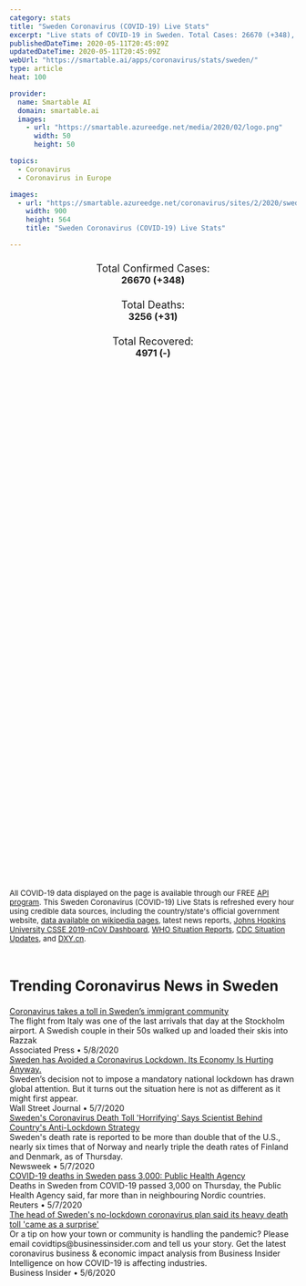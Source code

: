 ```yaml
---
category: stats
title: "Sweden Coronavirus (COVID-19) Live Stats"
excerpt: "Live stats of COVID-19 in Sweden. Total Cases: 26670 (+348), Deaths: 3256 (+31), Recoveries: 4971(-)."
publishedDateTime: 2020-05-11T20:45:09Z
updatedDateTime: 2020-05-11T20:45:09Z
webUrl: "https://smartable.ai/apps/coronavirus/stats/sweden/"
type: article
heat: 100

provider:
  name: Smartable AI
  domain: smartable.ai
  images:
    - url: "https://smartable.azureedge.net/media/2020/02/logo.png"
      width: 50
      height: 50

topics:
  - Coronavirus
  - Coronavirus in Europe

images:
  - url: "https://smartable.azureedge.net/coronavirus/sites/2/2020/sweden.jpg"
    width: 900
    height: 564
    title: "Sweden Coronavirus (COVID-19) Live Stats"

---
```

<div class="total-stats" style="text-align: center;">
    <h3>
	    <div style="font-size: 18px; font-weight: 400;">Total Confirmed Cases:</div>
	    26670 (<span class='red'>+348</span>)
    </h3>
    <h3>
	    <div style="font-size: 18px; font-weight: 400;">Total Deaths:</div>
	    3256 (<span class='red'>+31</span>)
    </h3>
    <h3>
	    <div style="font-size: 18px; font-weight: 400;">Total Recovered:</div>
	    4971 (-)
    </h3>
</div>

<script type="text/javascript" src="https://www.gstatic.com/charts/loader.js"></script>

<div id="time_series_chart" style="width: 100%; height: 400px;"></div>
<script type="text/javascript">
  google.charts.load('current', {'packages':['corechart']});
  google.charts.setOnLoadCallback(drawChart);
  function drawChart() {
    var data = google.visualization.arrayToDataTable([
      ['Date', 'Total Cases', 'Total Deaths', 'Total Recovered'],
      ['1/22/2020', 0, 0, 0],['1/23/2020', 0, 0, 0],['1/24/2020', 0, 0, 0],['1/25/2020', 0, 0, 0],['1/26/2020', 0, 0, 0],['1/27/2020', 0, 0, 0],['1/28/2020', 0, 0, 0],['1/29/2020', 0, 0, 0],['1/30/2020', 0, 0, 0],['1/31/2020', 1, 0, 0],['2/1/2020', 1, 0, 0],['2/2/2020', 1, 0, 0],['2/3/2020', 1, 0, 0],['2/4/2020', 1, 0, 0],['2/5/2020', 1, 0, 0],['2/6/2020', 1, 0, 0],['2/7/2020', 1, 0, 0],['2/8/2020', 1, 0, 0],['2/9/2020', 1, 0, 0],['2/10/2020', 1, 0, 0],['2/11/2020', 1, 0, 0],['2/12/2020', 1, 0, 0],['2/13/2020', 1, 0, 0],['2/14/2020', 1, 0, 0],['2/15/2020', 1, 0, 0],['2/16/2020', 1, 0, 0],['2/17/2020', 1, 0, 0],['2/18/2020', 1, 0, 0],['2/19/2020', 1, 0, 0],['2/20/2020', 1, 0, 0],['2/21/2020', 1, 0, 0],['2/22/2020', 1, 0, 0],['2/23/2020', 1, 0, 0],['2/24/2020', 1, 0, 0],['2/25/2020', 1, 0, 0],['2/26/2020', 2, 0, 0],['2/27/2020', 7, 0, 0],['2/28/2020', 7, 0, 0],['2/29/2020', 12, 0, 0],['3/1/2020', 14, 0, 0],['3/2/2020', 15, 0, 0],['3/3/2020', 21, 0, 0],['3/4/2020', 35, 0, 0],['3/5/2020', 94, 0, 0],['3/6/2020', 101, 0, 0],['3/7/2020', 161, 0, 0],['3/8/2020', 203, 0, 0],['3/9/2020', 248, 0, 1],['3/10/2020', 355, 0, 1],['3/11/2020', 500, 1, 1],['3/12/2020', 687, 1, 1],['3/13/2020', 814, 1, 1],['3/14/2020', 961, 2, 1],['3/15/2020', 1040, 3, 1],['3/16/2020', 1121, 7, 1],['3/17/2020', 1196, 8, 1],['3/18/2020', 1301, 10, 16],['3/19/2020', 1439, 11, 16],['3/20/2020', 1639, 16, 16],['3/21/2020', 1770, 20, 16],['3/22/2020', 1934, 21, 16],['3/23/2020', 2046, 27, 16],['3/24/2020', 2299, 40, 16],['3/25/2020', 2526, 62, 16],['3/26/2020', 2840, 77, 16],['3/27/2020', 3069, 105, 16],['3/28/2020', 3447, 105, 16],['3/29/2020', 3700, 110, 16],['3/30/2020', 4028, 146, 16],['3/31/2020', 4435, 180, 16],['4/1/2020', 4947, 239, 103],['4/2/2020', 5568, 308, 103],['4/3/2020', 6131, 358, 205],['4/4/2020', 6443, 373, 205],['4/5/2020', 6830, 401, 205],['4/6/2020', 7206, 477, 205],['4/7/2020', 7693, 591, 205],['4/8/2020', 8419, 687, 205],['4/9/2020', 9141, 793, 205],['4/10/2020', 9685, 870, 381],['4/11/2020', 10151, 887, 381],['4/12/2020', 10483, 899, 381],['4/13/2020', 10948, 919, 381],['4/14/2020', 11445, 1033, 381],['4/15/2020', 11927, 1203, 381],['4/16/2020', 12540, 1333, 550],['4/17/2020', 13216, 1400, 550],['4/18/2020', 13822, 1511, 550],['4/19/2020', 14385, 1540, 550],['4/20/2020', 14777, 1580, 550],['4/21/2020', 15322, 1765, 550],['4/22/2020', 16004, 1937, 550],['4/23/2020', 16755, 2021, 550],['4/24/2020', 17567, 2152, 1005],['4/25/2020', 18177, 2192, 1005],['4/26/2020', 18640, 2194, 1005],['4/27/2020', 18926, 2274, 1005],['4/28/2020', 19621, 2355, 1005],['4/29/2020', 20302, 2462, 1005],['4/30/2020', 21092, 2586, 1005],['5/1/2020', 21587, 2627, 1005],['5/2/2020', 22082, 2669, 1005],['5/3/2020', 22317, 2679, 1005],['5/4/2020', 22721, 2769, 4074],['5/5/2020', 23216, 2854, 4074],['5/6/2020', 23918, 2941, 4074],['5/7/2020', 24623, 3040, 4971],['5/8/2020', 25265, 3175, 4971],['5/9/2020', 25921, 3220, 4971],['5/10/2020', 26322, 3225, 4971],['5/11/2020', 26670, 3256, 4971],
    ]);
    var options = {
      curveType: 'none',
      chartArea: {'width': '80%', 'height': '80%'},
      legend: { position: 'top' },
      lineWidth: 5,
      colors: ['#f60109', '#444444', '#81B71F']
    };
    var chart = new google.visualization.LineChart(document.getElementById('time_series_chart'));
    chart.draw(data, options);
  }
</script>

<div id="geo_chart" style="width: 100%; height: 500px;"></div>
<script type="text/javascript">
  google.charts.load('current', {
    'packages':['geochart'],
    'mapsApiKey': 'AIzaSyDk1HhVhLaveyKrUhhHZ5YwzIpEcbdal6U'
  });
  google.charts.setOnLoadCallback(drawRegionsMap);
  function drawRegionsMap() {
    var data = google.visualization.arrayToDataTable([
      ['Location', 'Total Cases', 'Total Deaths'],
      ["Sweden", 26670, 3256]
    ]);
    var options = {
      backgroundColor: {fill:'transparent',stroke:'#FFF' ,strokeWidth:0 }, 
      region: 'SE',
      resolution: 'countries', 
      legend: 'none',
      colorAxis: {
          colors: ['#FFE2E2', '#f60109']
      }
    };
    var chart = new google.visualization.GeoChart(document.getElementById('geo_chart'));
    chart.draw(data, options);
  };
</script>



<span style="font-size: 13px">All COVID-19 data displayed on the page is available through our FREE <a href="https://developer.smartable.ai">API program</a>. This Sweden Coronavirus (COVID-19) Live Stats is refreshed every hour using credible data sources, including the country/state's official government website, <a href="https://en.wikipedia.org/wiki/2019%E2%80%9320_coronavirus_pandemic" target="_blank">data available on wikipedia pages</a>, latest news reports, <a href="https://systems.jhu.edu/research/public-health/ncov/" target="_blank">Johns Hopkins University CSSE 2019-nCoV Dashboard</a>, <a href="https://www.who.int/emergencies/diseases/novel-coronavirus-2019/situation-reports" target="_blank">WHO Situation Reports</a>, <a href="https://www.cdc.gov/coronavirus/2019-ncov/index.html" target="_blank">CDC Situation Updates</a>, and <a href="https://ncov.dxy.cn/ncovh5/view/pneumonia" target="_blank">DXY.cn</a>.</span>


<h2 id="news" class="center" style="margin-top: 60px; font-size: 25px;">Trending Coronavirus News in Sweden</h2>
<div class="row">
<div class="col-md-6 col-sm-12">
  <div class="content-card">
	<a href="https://apnews.com/1d7916cf6e48b7a231b894ef9cda1a19"><div class="card-image" style="background-image: url(https://storage.googleapis.com/afs-prod/media/7fa2d715e4bb461580da9fc8cb96895d/3000.jpeg)"></div></a>
	<div class="content">
		<div class="card-title"><a href="https://apnews.com/1d7916cf6e48b7a231b894ef9cda1a19">Coronavirus takes a toll in Sweden’s immigrant community</a></div>
		<div class="card-excerpt">The flight from Italy was one of the last arrivals that day at the Stockholm airport. A Swedish couple in their 50s walked up and loaded their skis into Razzak</div>
		<div class="card-meta">
			<span class="card-provider">Associated Press</span> • <span class="card-date">5/8/2020</span>
		</div>
	</div>
  </div>
</div>
<div class="col-md-6 col-sm-12">
  <div class="content-card">
	<a href="https://www.wsj.com/articles/sweden-has-avoided-a-coronavirus-lockdown-its-economy-is-hurting-anyway-11588870062"><div class="card-image" style="background-image: url(https://images.wsj.net/im-183866/social)"></div></a>
	<div class="content">
		<div class="card-title"><a href="https://www.wsj.com/articles/sweden-has-avoided-a-coronavirus-lockdown-its-economy-is-hurting-anyway-11588870062">Sweden has Avoided a Coronavirus Lockdown. Its Economy Is Hurting Anyway.</a></div>
		<div class="card-excerpt">Sweden’s decision not to impose a mandatory national lockdown has drawn global attention. But it turns out the situation here is not as different as it might first appear.</div>
		<div class="card-meta">
			<span class="card-provider">Wall Street Journal</span> • <span class="card-date">5/7/2020</span>
		</div>
	</div>
  </div>
</div>
<div class="col-md-6 col-sm-12">
  <div class="content-card">
	<a href="https://www.newsweek.com/sweden-coronavirus-deaths-children-lockdown-1502548"><div class="card-image" style="background-image: url(https://d.newsweek.com/en/full/1588051/cafe-stockholm-sweden-march-2020-coronavirus.jpg)"></div></a>
	<div class="content">
		<div class="card-title"><a href="https://www.newsweek.com/sweden-coronavirus-deaths-children-lockdown-1502548">Sweden's Coronavirus Death Toll 'Horrifying' Says Scientist Behind Country's Anti-Lockdown Strategy</a></div>
		<div class="card-excerpt">Sweden's death rate is reported to be more than double that of the U.S., nearly six times that of Norway and nearly triple the death rates of Finland and Denmark, as of Thursday.</div>
		<div class="card-meta">
			<span class="card-provider">Newsweek</span> • <span class="card-date">5/7/2020</span>
		</div>
	</div>
  </div>
</div>
<div class="col-md-6 col-sm-12">
  <div class="content-card">
	<a href="https://www.reuters.com/article/us-health-coronavirus-sweden-casualties-idUSKBN22J1UV"><div class="card-image" style="background-image: url(https://s4.reutersmedia.net/resources_v3/images/rcom-default.png)"></div></a>
	<div class="content">
		<div class="card-title"><a href="https://www.reuters.com/article/us-health-coronavirus-sweden-casualties-idUSKBN22J1UV">COVID-19 deaths in Sweden pass 3,000: Public Health Agency</a></div>
		<div class="card-excerpt">Deaths in Sweden from COVID-19 passed 3,000 on Thursday, the Public Health Agency said, far more than in neighbouring Nordic countries.</div>
		<div class="card-meta">
			<span class="card-provider">Reuters</span> • <span class="card-date">5/7/2020</span>
		</div>
	</div>
  </div>
</div>
<div class="col-md-6 col-sm-12">
  <div class="content-card">
	<a href="https://www.businessinsider.com/coronavirus-sweden-lockdown-chief-says-high-death-toll-was-surprise-2020-5"><div class="card-image" style="background-image: url(https://i.insider.com/5eb2806c48d92c48774169b5?width=1200&format=jpeg)"></div></a>
	<div class="content">
		<div class="card-title"><a href="https://www.businessinsider.com/coronavirus-sweden-lockdown-chief-says-high-death-toll-was-surprise-2020-5">The head of Sweden's no-lockdown coronavirus plan said its heavy death toll 'came as a surprise'</a></div>
		<div class="card-excerpt">Or a tip on how your town or community is handling the pandemic? Please email covidtips@businessinsider.com and tell us your story. Get the latest coronavirus business & economic impact analysis from Business Insider Intelligence on how COVID-19 is affecting industries.</div>
		<div class="card-meta">
			<span class="card-provider">Business Insider</span> • <span class="card-date">5/6/2020</span>
		</div>
	</div>
  </div>
</div>

</div>

